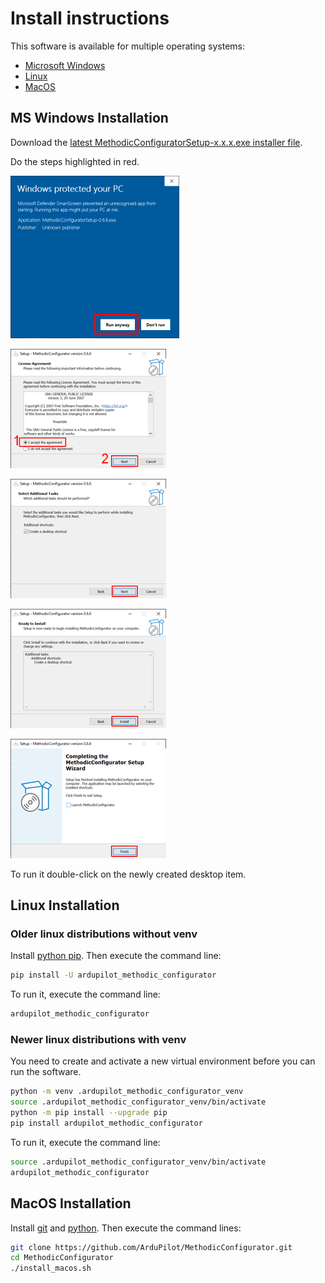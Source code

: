 # Install instructions
<!--
SPDX-FileCopyrightText: 2024-2025 Amilcar do Carmo Lucas <amilcar.lucas@iav.de>

SPDX-License-Identifier: GPL-3.0-or-later
-->

This software is available for multiple operating systems:

- [Microsoft Windows](#ms-windows-installation)
- [Linux](#linux-installation)
- [MacOS](#macos-installation)

## MS Windows Installation

Download the [latest MethodicConfiguratorSetup-x.x.x.exe installer file](https://github.com/ArduPilot/MethodicConfigurator/releases/tag/latest).

Do the steps highlighted in red.

![AMC install 01](images/AMC_install_01.png)

![AMC install 02](images/AMC_install_02.png)

![AMC install 03](images/AMC_install_03.png)

![AMC install 04](images/AMC_install_04.png)

![AMC install 05](images/AMC_install_05.png)

To run it double-click on the newly created desktop item.

## Linux Installation

### Older linux distributions without venv

Install [python pip](https://pypi.org/project/pip/). Then execute the command line:

```bash
pip install -U ardupilot_methodic_configurator
```

To run it, execute the command line:

```bash
ardupilot_methodic_configurator
```

### Newer linux distributions with venv

You need to create and activate a new virtual environment before you can run the software.

```bash
python -m venv .ardupilot_methodic_configurator_venv
source .ardupilot_methodic_configurator_venv/bin/activate
python -m pip install --upgrade pip
pip install ardupilot_methodic_configurator
```

To run it, execute the command line:

```bash
source .ardupilot_methodic_configurator_venv/bin/activate
ardupilot_methodic_configurator
```

## MacOS Installation

Install [git](https://git-scm.com/) and [python](https://www.python.org/downloads/). Then execute the command lines:

```bash
git clone https://github.com/ArduPilot/MethodicConfigurator.git
cd MethodicConfigurator
./install_macos.sh
```
